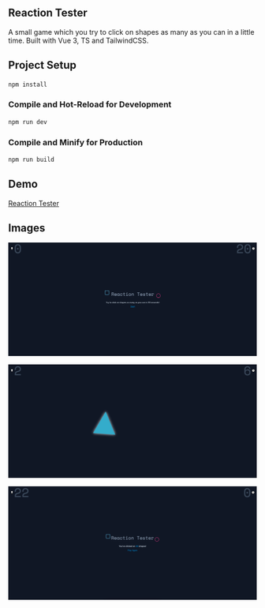 ## Reaction Tester

A small game which you try to click on shapes as many as you can in a little time. Built with Vue 3, TS and TailwindCSS.

## Project Setup

```sh
npm install
```

### Compile and Hot-Reload for Development

```sh
npm run dev
```

### Compile and Minify for Production

```sh
npm run build
```

## Demo

[Reaction Tester](https://mca-reaction-tester.netlify.app/)

## Images

![Home - Search](/src/assets/screenshot-1.png)

![Home - Search](/src/assets/screenshot-2.png)

![Home - Search](/src/assets/screenshot-3.png)
